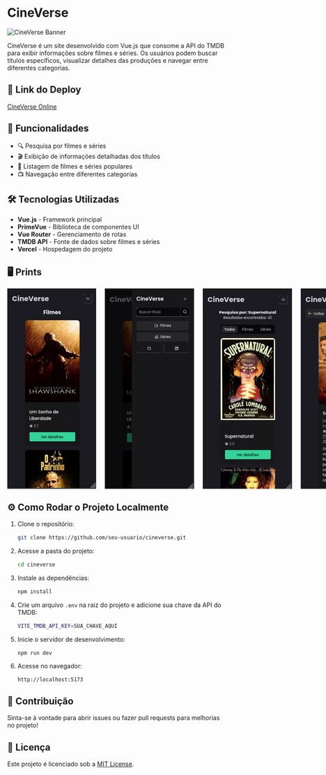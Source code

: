 # CineVerse

![CineVerse Banner](https://i.imgur.com/exemplo-banner.png) <!-- Substitua pelo link do print principal -->

CineVerse é um site desenvolvido com Vue.js que consome a API do TMDB para exibir informações sobre filmes e séries.
Os usuários podem buscar títulos específicos, visualizar detalhes das produções e navegar entre diferentes categorias.

## 🔗 Link do Deploy

[CineVerse Online](https://cineverse-zeta.vercel.app)

## 🚀 Funcionalidades

- 🔍 Pesquisa por filmes e séries
- 🎬 Exibição de informações detalhadas dos títulos
- 📌 Listagem de filmes e séries populares
- 📺 Navegação entre diferentes categorias

## 🛠 Tecnologias Utilizadas

- **Vue.js** - Framework principal
- **PrimeVue** - Biblioteca de componentes UI
- **Vue Router** - Gerenciamento de rotas
- **TMDB API** - Fonte de dados sobre filmes e séries
- **Vercel** - Hospedagem do projeto

## 🖥 Prints

<div style="display: flex; gap: 20px;">
<img src="./src/assets/README/home.png"/>
<img src="./src/assets/README/menu.png"/>
<img src="./src/assets/README/busca.png"/>
<img src="./src/assets/README/detalhes-mobile.png"/>
<img src="./src/assets/README/detalhes-mobile.png"/>
<img src="./src/assets/README/detalhes-pc.png"/>
</div>

## ⚙️ Como Rodar o Projeto Localmente

1. Clone o repositório:
   ```sh
   git clone https://github.com/seu-usuario/cineverse.git
   ```
2. Acesse a pasta do projeto:
   ```sh
   cd cineverse
   ```
3. Instale as dependências:
   ```sh
   npm install
   ```
4. Crie um arquivo `.env` na raiz do projeto e adicione sua chave da API do TMDB:
   ```sh
   VITE_TMDB_API_KEY=SUA_CHAVE_AQUI
   ```
5. Inicie o servidor de desenvolvimento:
   ```sh
   npm run dev
   ```
6. Acesse no navegador:
   ```
   http://localhost:5173
   ```

## 🤝 Contribuição

Sinta-se à vontade para abrir issues ou fazer pull requests para melhorias no projeto!

## 📜 Licença

Este projeto é licenciado sob a [MIT License](LICENSE).
